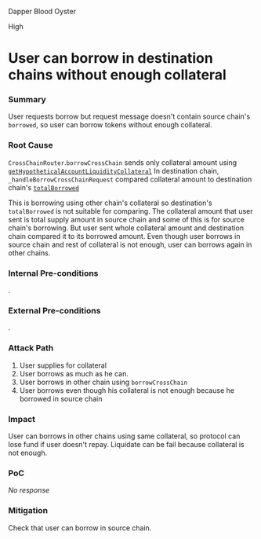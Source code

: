 Dapper Blood Oyster

High

# User can borrow in destination chains without enough collateral

### Summary

User requests borrow but request message doesn't contain source chain's `borrowed`, so user can borrow tokens without enough collateral.

### Root Cause

`CrossChainRouter`.`borrowCrossChain` sends only collateral amount using [`getHypotheticalAccountLiquidityCollateral`](https://github.com/sherlock-audit/2025-05-lend-audit-contest/blob/main/Lend-V2/src/LayerZero/CrossChainRouter.sol#L138-L139)
In destination chain, `_handleBorrowCrossChainRequest` compared collateral amount to destination chain's [`totalBorrowed`](https://github.com/sherlock-audit/2025-05-lend-audit-contest/blob/main/Lend-V2/src/LayerZero/CrossChainRouter.sol#L617-L622)

This is borrowing using other chain's collateral so destination's `totalBorrowed` is not suitable for comparing.
The collateral amount that user sent  is total supply amount in source chain and some of this is for source chain's borrowing.
But user sent whole collateral amount and destination chain compared it to its borrowed amount.
Even though user borrows in source chain and rest of collateral is not enough, user can borrows again in other chains.

### Internal Pre-conditions

.

### External Pre-conditions

.

### Attack Path

1. User supplies for collateral
2. User borrows as much as he can.
3. User borrows in other chain using `borrowCrossChain`
4. User borrows even though his collateral is not enough because he borrowed in source chain

### Impact

User can borrows in other chains using same collateral, so protocol can lose fund if user doesn't repay.
Liquidate can be fail because collateral is not  enough.

### PoC

_No response_

### Mitigation

Check that user can borrow in source chain.